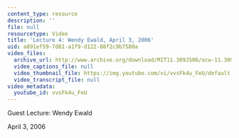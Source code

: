 ```yaml
---
content_type: resource
description: ''
file: null
resourcetype: Video
title: 'Lecture 4: Wendy Ewald, April 3, 2006'
uid: a891ef59-7d81-a1f9-d122-88f2c9b7580a
video_files:
  archive_url: http://www.archive.org/download/MIT11.309JS06/ocw-11.309j-03apr2006-220k.mp4
  video_captions_file: null
  video_thumbnail_file: https://img.youtube.com/vi/vvsFk4u_FeU/default.jpg
  video_transcript_file: null
video_metadata:
  youtube_id: vvsFk4u_FeU
---
```


Guest Lecture: Wendy Ewald

April 3, 2006